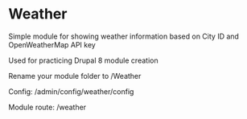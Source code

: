 # Weather
Simple module for showing weather information based on City ID and OpenWeatherMap API key

Used for practicing Drupal 8 module creation

Rename your module folder to /Weather

Config: /admin/config/weather/config

Module route: /weather
